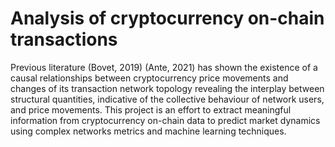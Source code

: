 # Analysis of cryptocurrency on-chain transactions

Previous literature (Bovet, 2019) (Ante, 2021) has shown the existence of a causal relationships between cryptocurrency price movements and changes of its transaction network topology revealing the interplay between structural quantities, indicative of the collective behaviour of network users, and price movements. This project is an effort to extract meaningful information from cryptocurrency on-chain data to predict market dynamics using complex networks metrics and machine learning techniques.
